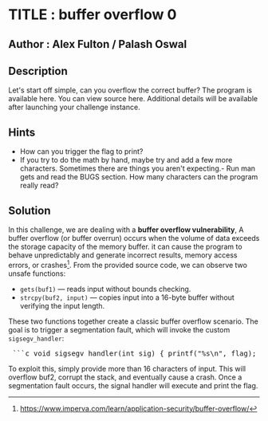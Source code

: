 # TITLE : buffer overflow 0
## Author : Alex Fulton / Palash Oswal

## Description
Let's start off simple, can you overflow the correct buffer? The program is available here. You can view source here.
Additional details will be available after launching your challenge instance.

## Hints
- How can you trigger the flag to print?
- If you try to do the math by hand, maybe try and add a few more characters. Sometimes there are things you aren't expecting.- Run man gets and read the BUGS section. How many characters can the program really read?

## Solution
In this challenge, we are dealing with a **buffer overflow vulnerability**, A buffer overflow (or buffer overrun) occurs when the volume of data exceeds the storage capacity of the memory buffer. it can cause the program to behave unpredictably and generate incorrect results, memory access errors, or crashes[^1].
From the provided source code, we can observe two unsafe functions:
- `gets(buf1)` — reads input without bounds checking.
- `strcpy(buf2, input)` — copies input into a 16-byte buffer without verifying the input length.

These two functions together create a classic buffer overflow scenario. The goal is to trigger a segmentation fault, which will invoke the custom `sigsegv_handler`:
<pre> ```c void sigsegv_handler(int sig) { printf("%s\n", flag); ... } ``` </pre>
To exploit this, simply provide more than 16 characters of input. This will overflow buf2, corrupt the stack, and eventually cause a crash. Once a segmentation fault occurs, the signal handler will execute and print the flag.

[^1]: https://www.imperva.com/learn/application-security/buffer-overflow/ 
